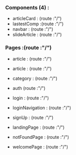 ### Components (4) :

- articleCard : (route :"/")
- lastestComp :(route :"/")
- navbar : (route :"/")
- slideArticle : (route :"/")

### Pages :(route :"/")

- article : (route :"/")
- article : (route :"/")
- category : (route :"/")
- auth (route :"/")
- login : (route :"/")
- loginNavigation : (route :"/")
- signUp : (route :"/")

- landingPage : (route :"/")
- notFoundPage : (route :"/")
- welcomePage : (route :"/")
